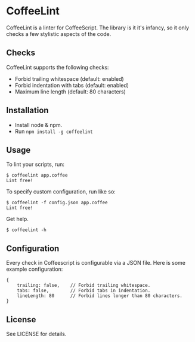 CoffeeLint
==========

CoffeeLint is a linter for CoffeeScript. The library is it it's
infancy, so it only checks a few stylistic aspects of the code.

Checks
------

CoffeeLint supports the following checks:

- Forbid trailing whitespace (default: enabled)
- Forbid indentation with tabs (default: enabled)
- Maximum line length (default: 80 characters)

Installation
------------

- Install node & npm.
- Run `npm install -g coffeelint`

Usage
-----

To lint your scripts, run:

    $ coffeelint app.coffee
    Lint free!

To specify custom configuration, run like so:

    $ coffeelint -f config.json app.coffee
    Lint free!

Get help.

    $ coffeelint -h


Configuration
-------------

Every check in Coffeescript is configurable via a JSON file. Here is some example configuration:

    {
        trailing: false,    // Forbid trailing whitespace.
        tabs: false,        // Forbid tabs in indentation.
        lineLength: 80      // Forbid lines longer than 80 characters.
    }

License
-------

See LICENSE for details.
